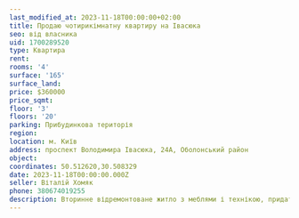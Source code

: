 ```yaml
---
last_modified_at: 2023-11-18T00:00:00+02:00
title: Продаю чотирикімнатну квартиру на Івасюка
seo: від власника
uid: 1700289520
type: Квартира
rent:
rooms: '4'
surface: '165'
surface_land:
price: $360000
price_sqmt:
floor: '3'
floors: '20'
parking: Прибудинкова територія
region:
location: м. Київ
address: проспект Володимира Івасюка, 24А, Оболонський район
object:
coordinates: 50.512620,30.508329
date: 2023-11-18T00:00:00.000Z
seller: Віталій Хомяк
phone: 380674019255
description: Вторинне відремонтоване житло з меблями і технікою, придатне для проживання
---
```

